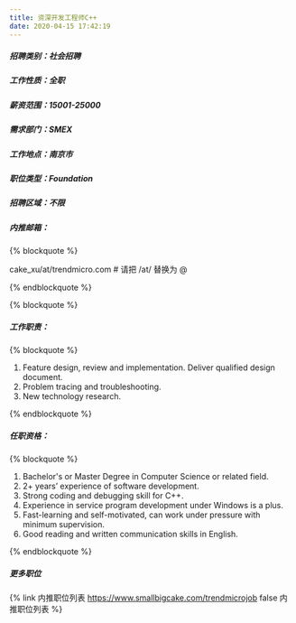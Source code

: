 ```yaml
---
title: 资深开发工程师C++
date: 2020-04-15 17:42:19
---
```

##### 招聘类别：社会招聘
##### 工作性质：全职
##### 薪资范围：15001-25000
##### 需求部门：SMEX
##### 工作地点：南京市
##### 职位类型：Foundation
##### 招聘区域：不限 
##### 内推邮箱：
{% blockquote %}  

cake_xu/at/trendmicro.com # 请把 /at/ 替换为 @

{% endblockquote %}

{% blockquote %}  

##### 工作职责：
{% blockquote %}  

1. Feature design, review and implementation. Deliver qualified design document.  
2. Problem tracing and troubleshooting.  
3. New technology research.

{% endblockquote %}

##### 任职资格：
{% blockquote %}  

1. Bachelor's or Master Degree in Computer Science or related field.  
2. 2+ years’ experience of software development.  
3. Strong coding and debugging skill for C++.  
4. Experience in service program development under Windows is a plus.  
5. Fast-learning and self-motivated, can work under pressure with minimum supervision.
6. Good reading and written communication skills in English.

{% endblockquote %}

##### 更多职位
{% link 内推职位列表 https://www.smallbigcake.com/trendmicrojob false 内推职位列表 %}
